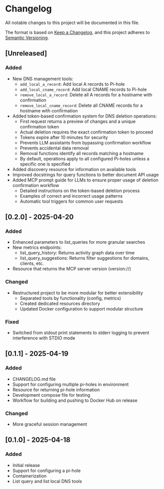 # Changelog

All notable changes to this project will be documented in this file.

The format is based on [Keep a Changelog](https://keepachangelog.com/en/1.0.0/),
and this project adheres to [Semantic Versioning](https://semver.org/spec/v2.0.0.html).

## [Unreleased]

### Added
- New DNS management tools:
  - `add_local_a_record`: Add local A records to Pi-hole
  - `add_local_cname_record`: Add local CNAME records to Pi-hole
  - `remove_local_a_record`: Delete all A records for a hostname with confirmation
  - `remove_local_cname_record`: Delete all CNAME records for a hostname with confirmation
- Added token-based confirmation system for DNS deletion operations:
  - First request returns a preview of changes and a unique confirmation token
  - Actual deletion requires the exact confirmation token to proceed
  - Tokens expire after 10 minutes for security
  - Prevents LLM assistants from bypassing confirmation workflow
  - Prevents accidental data removal
  - Removal functions identify all records matching a hostname
  - By default, operations apply to all configured Pi-holes unless a specific one is specified
- Added discovery resource for information on available tools
- Improved docstrings for query functions to better document API usage
- Added MCP prompt guide for LLMs to ensure proper usage of deletion confirmation workflow
  - Detailed instructions on the token-based deletion process
  - Examples of correct and incorrect usage patterns
  - Automatic tool triggers for common user requests

## [0.2.0] - 2025-04-20

### Added
- Enhanced parameters to list_queries for more granular searches
- New metrics endpoints:
  - list_query_history: Returns activity graph data over time
  - list_query_suggestions: Returns filter suggestions for domains, clients, etc.
- Resource that returns the MCP server version (version://)

### Changed
- Restructured project to be more modular for better extensibility
  - Separated tools by functionality (config, metrics)
  - Created dedicated resources directory
  - Updated Docker configuration to support modular structure

### Fixed
- Switched from stdout print statements to stderr logging to prevent interference with STDIO mode

## [0.1.1] - 2025-04-19

### Added
- CHANGELOG.md file
- Support for configuring multiple pi-holes in environment
- Resource for returning pi-hole information
- Development compose file for testing
- Workflow for building and pushing to Docker Hub on release

### Changed
- More graceful session management

## [0.1.0] - 2025-04-18

### Added
- Initial release
- Support for configuring a pi-hole
- Containerization
- List query and list local DNS tools 